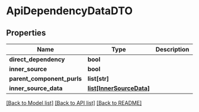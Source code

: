 # ApiDependencyDataDTO

## Properties
Name | Type | Description | Notes
------------ | ------------- | ------------- | -------------
**direct_dependency** | **bool** |  | [optional] 
**inner_source** | **bool** |  | [optional] 
**parent_component_purls** | **list[str]** |  | [optional] 
**inner_source_data** | [**list[InnerSourceData]**](InnerSourceData.md) |  | [optional] 

[[Back to Model list]](../README.md#documentation-for-models) [[Back to API list]](../README.md#documentation-for-api-endpoints) [[Back to README]](../README.md)

